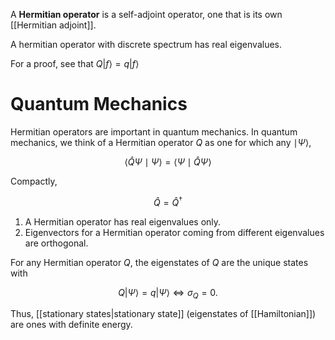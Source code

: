 A **Hermitian operator** is a self-adjoint operator, one that is its own [[Hermitian adjoint]].

<div class="theorem" text='Real eigenvalues'>
A hermitian operator with discrete spectrum has real eigenvalues.
</div>

For a proof, see that $Q | f \rangle = q  | f \rangle$

# Quantum Mechanics

Hermitian operators are important in quantum mechanics. In quantum mechanics, we think of a Hermitian operator $Q$ as one for which any $\mid \Psi \rangle$,

$$
\langle \hat{Q} \Psi \mid \Psi \rangle = \langle \Psi \mid \hat{Q} \Psi \rangle
$$

Compactly,

$$
\hat{Q} = \hat{Q}^\dagger
$$

1. A Hermitian operator has real eigenvalues only.
2. Eigenvectors for a Hermitian operator coming from different eigenvalues are orthogonal.

For any Hermitian operator $Q$, the eigenstates of $Q$ are the unique states with

$$
Q | \Psi \rangle = q | \Psi \rangle \iff \sigma_Q = 0 .
$$

Thus, [[stationary states|stationary state]] (eigenstates of [[Hamiltonian]]) are ones with definite energy.